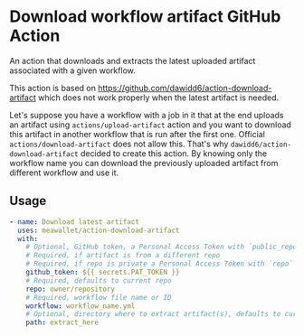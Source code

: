 # Download workflow artifact GitHub Action

An action that downloads and extracts the latest uploaded artifact associated with a given workflow.

This action is based on https://github.com/dawidd6/action-download-artifact which does not work properly when the latest artifact is needed.

Let's suppose you have a workflow with a job in it that at the end uploads an artifact using `actions/upload-artifact` action and you want to download this artifact in another workflow that is run after the first one. Official `actions/download-artifact` does not allow this. That's why `dawidd6/action-download-artifact` decided to create this action. By knowing only the workflow name you can download the previously uploaded artifact from different workflow and use it.

## Usage


```yaml
- name: Download latest artifact
  uses: meawallet/action-download-artifact
  with:
    # Optional, GitHub token, a Personal Access Token with `public_repo` scope if needed
    # Required, if artifact is from a different repo
    # Required, if repo is private a Personal Access Token with `repo` scope is needed
    github_token: ${{ secrets.PAT_TOKEN }}
    # Required, defaults to current repo
    repo: owner/repository
    # Required, workflow file name or ID
    workflow: workflow_name.yml
    # Optional, directory where to extract artifact(s), defaults to current directory
    path: extract_here
```
